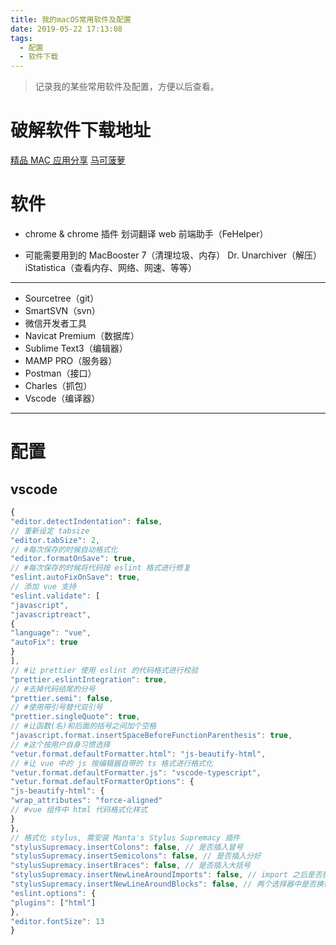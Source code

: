 ```yaml
---
title: 我的macOS常用软件及配置
date: 2019-05-22 17:13:08
tags:
  - 配置
  - 软件下载
---
```


> 记录我的某些常用软件及配置，方便以后查看。

<!--more-->

# 破解软件下载地址

<a  href ="https://xclient.info/">精品 MAC 应用分享</a>
<a  href ="https://www.macbl.com/">马可菠萝</a>

# 软件

- chrome & chrome 插件
  划词翻译
  web 前端助手（FeHelper）

- 可能需要用到的
  MacBooster 7（清理垃圾、内存）
  Dr. Unarchiver（解压）
  iStatistica（查看内存、网络、网速、等等）

---

- Sourcetree（git）
- SmartSVN（svn）
- 微信开发者工具
- Navicat Premium（数据库）
- Sublime Text3（编辑器）
- MAMP PRO（服务器）
- Postman（接口）
- Charles（抓包）
- Vscode（编译器）

---

# 配置

## vscode

```javascript
{
"editor.detectIndentation": false,
// 重新设定 tabsize
"editor.tabSize": 2,
// #每次保存的时候自动格式化
"editor.formatOnSave": true,
// #每次保存的时候将代码按 eslint 格式进行修复
"eslint.autoFixOnSave": true,
// 添加 vue 支持
"eslint.validate": [
"javascript",
"javascriptreact",
{
"language": "vue",
"autoFix": true
}
],
// #让 prettier 使用 eslint 的代码格式进行校验
"prettier.eslintIntegration": true,
// #去掉代码结尾的分号
"prettier.semi": false,
// #使用带引号替代双引号
"prettier.singleQuote": true,
// #让函数(名)和后面的括号之间加个空格
"javascript.format.insertSpaceBeforeFunctionParenthesis": true,
// #这个按用户自身习惯选择
"vetur.format.defaultFormatter.html": "js-beautify-html",
// #让 vue 中的 js 按编辑器自带的 ts 格式进行格式化
"vetur.format.defaultFormatter.js": "vscode-typescript",
"vetur.format.defaultFormatterOptions": {
"js-beautify-html": {
"wrap_attributes": "force-aligned"
// #vue 组件中 html 代码格式化样式
}
},
// 格式化 stylus, 需安装 Manta's Stylus Supremacy 插件
"stylusSupremacy.insertColons": false, // 是否插入冒号
"stylusSupremacy.insertSemicolons": false, // 是否插入分好
"stylusSupremacy.insertBraces": false, // 是否插入大括号
"stylusSupremacy.insertNewLineAroundImports": false, // import 之后是否换行
"stylusSupremacy.insertNewLineAroundBlocks": false, // 两个选择器中是否换行
"eslint.options": {
"plugins": ["html"]
},
"editor.fontSize": 13
}
```
